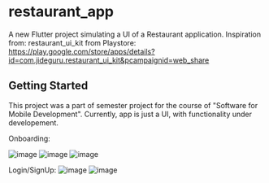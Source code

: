 # restaurant_app

A new Flutter project simulating a UI of a Restaurant application.
Inspiration from: restaurant_ui_kit from Playstore: https://play.google.com/store/apps/details?id=com.jideguru.restaurant_ui_kit&pcampaignid=web_share

## Getting Started

This project was a part of semester project for the course of "Software for Mobile Development". Currently, app is just a UI, with functionality under developement. 

Onboarding:

![image](https://github.com/ZARRAR-1/restaurant_app/assets/106697920/4a3f57f1-6e1c-4bfc-97c6-45ef25570f37) 
![image](https://github.com/ZARRAR-1/restaurant_app/assets/106697920/bb56f07f-b834-4eb1-b25e-d41d1fc59d07)
![image](https://github.com/ZARRAR-1/restaurant_app/assets/106697920/e3325f51-ab35-4fec-9c3c-3d9e6dfe868e)

Login/SignUp: 
![image](https://github.com/ZARRAR-1/restaurant_app/assets/106697920/8e530d9f-d80e-4878-a46c-2c5dcdfc685b) 
![image](https://github.com/ZARRAR-1/restaurant_app/assets/106697920/273ae315-ef44-4c9d-ae35-8df3bb7b9696)







